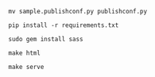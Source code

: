 `mv sample.publishconf.py publishconf.py`

`pip install -r requirements.txt`

`sudo gem install sass`

`make html`

`make serve`